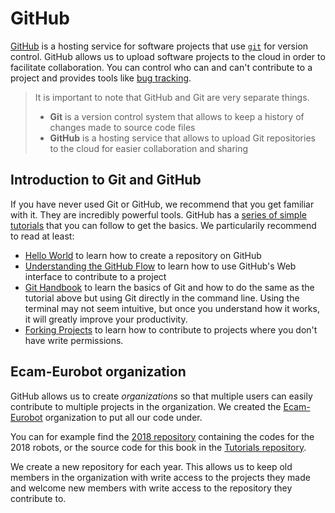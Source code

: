 # GitHub

[GitHub](https://github.com/) is a hosting service for software projects that use [`git`](https://git-scm.com/) for version control.
GitHub allows us to upload software projects to the cloud in order to facilitate collaboration. You can control who can and can't 
contribute to a project and provides tools like [bug tracking](https://guides.github.com/features/issues/).

> It is important to note that GitHub and Git are very separate things. 
>
> - **Git** is a version control system that allows to keep a history of changes made to source code files  
> - **GitHub** is a hosting service that allows to upload Git repositories to the cloud for easier collaboration and sharing

## Introduction to Git and GitHub

If you have never used Git or GitHub, we recommend that you get familiar with it. They are incredibly powerful tools.
GitHub has a [series of simple tutorials](https://guides.github.com/) that you can follow to get the basics. 
We particularily recommend to read at least:

- [Hello World](https://guides.github.com/activities/hello-world/) to learn how to create a repository on GitHub
- [Understanding the GitHub Flow](https://guides.github.com/introduction/flow/) to learn how to use GitHub's Web interface
  to contribute to a project
- [Git Handbook](https://guides.github.com/introduction/git-handbook/) to learn the basics of Git and how to do the same as
  the tutorial above but using Git directly in the command line. Using the terminal may not seem intuitive, but once you
  understand how it works, it will greatly improve your productivity.
- [Forking Projects](https://guides.github.com/activities/forking/) to learn how to contribute to projects where you don't
  have write permissions.

## Ecam-Eurobot organization

GitHub allows us to create *organizations* so that multiple users can easily contribute to multiple projects in the organization.
We created the [Ecam-Eurobot](https://github.com/Ecam-Eurobot) organization to put all our code under. 

You can for example find the [2018 repository](https://github.com/Ecam-Eurobot/Eurobot-2018) containing the codes for the
2018 robots, or the source code for this book in the [Tutorials repository](https://github.com/Ecam-Eurobot/Tutorials).

We create a new repository for each year. This allows us to keep old members in the organization with write access to the
projects they made and welcome new members with write access to the repository they contribute to.